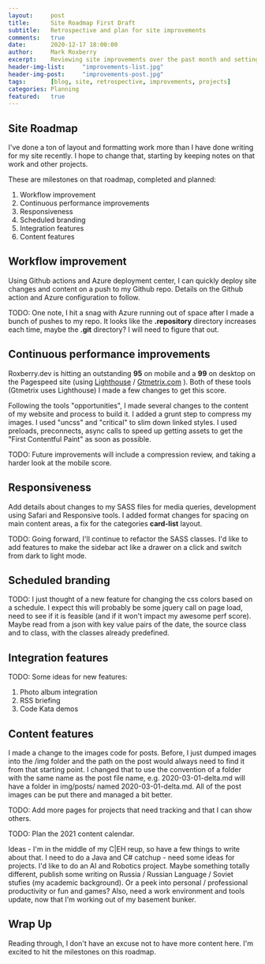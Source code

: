 ```yaml
---
layout:     post
title:      Site Roadmap First Draft
subtitle:   Retrospective and plan for site improvements
comments:   true
date:       2020-12-17 18:00:00
author:     Mark Roxberry
excerpt:    Reviewing site improvements over the past month and setting a plan for future improvements.  Done, todo and obstacles.
header-img-list:     "improvements-list.jpg"
header-img-post:     "improvements-post.jpg"
tags:       [blog, site, retrospective, improvements, projects]
categories: Planning
featured:   true
---
```

## Site Roadmap
I've done a ton of layout and formatting work more than I have done writing for my site recently.  I hope to change that, starting by keeping notes on that work and other projects.  

These are milestones on that roadmap, completed and planned:

1. Workflow improvement
1. Continuous performance improvements
1. Responsiveness
1. Scheduled branding
1. Integration features
1. Content features

## Workflow improvement
Using Github actions and Azure deployment center, I can quickly deploy site changes and content on a push to my Github repo.  Details on the Github action and Azure configuration to follow.  

TODO: One note, I hit a snag with Azure running out of space after I made a bunch of pushes to my repo.  It looks like the **.repository** directory increases each time, maybe the **.git** directory?  I will need to figure that out.

## Continuous performance improvements
Roxberry.dev is hitting an outstanding **95** on mobile and a **99** on desktop on the Pagespeed site (using [Lighthouse](https://developers.google.com/speed/pagespeed/insights/?url=https%3A%2F%2Fwww.Roxberry.dev&tab=desktop) /  [Gtmetrix.com](https://gtmetrix.com) ). Both of these tools (Gtmetrix uses Lighthouse) I made a few changes to get this score.  

Following the tools "opportunities", I made several changes to the content of my website and process to build it. I added a grunt step to compress my images. I used "uncss" and "critical" to slim down linked styles.  I used preloads, preconnects, async calls to speed up getting assets to get the "First Contentful Paint" as soon as possible.

TODO: Future improvements will include a compression review, and taking a harder look at the mobile score.

## Responsiveness
Add details about changes to my SASS files for media queries, development using Safari and Responsive tools.  I added format changes for spacing on main content areas, a fix for the categories **card-list** layout.

TODO: Going forward, I'll continue to refactor the SASS classes.  I'd like to add features to make the sidebar act like a drawer on a click and switch from dark to light mode.

## Scheduled branding
TODO: I just thought of a new feature for changing the css colors based on a schedule.  I expect this will probably be some jquery call on page load, need to see if it is feasible (and if it won't impact my awesome perf score).  Maybe read from a json with key value pairs of the date, the source class and to class, with the classes already predefined.

## Integration features
TODO: Some ideas for new features:
1. Photo album integration
1. RSS briefing 
1. Code Kata demos

## Content features
I made a change to the images code for posts. Before, I just dumped images into the /img folder and the path on the post would always need to find it from that starting point.  I changed that to use the convention of a folder with the same name as the post file name, e.g. 2020-03-01-delta.md will have a folder in img/posts/ named 2020-03-01-delta.md.  All of the post images can be put there and managed a bit better.

TODO: Add more pages for projects that need tracking and that I can show others.

TODO: Plan the 2021 content calendar.  

Ideas - I'm in the middle of my C|EH reup, so have a few things to write about that.  I need to do a Java and C# catchup - need some ideas for projects.  I'd like to do an AI and Robotics project.  Maybe something totally different, publish some writing on Russia / Russian Language / Soviet stufies (my academic background).  Or a peek into personal / professional productivity or fun and games? Also, need a work environment and tools update, now that I'm working out of my basement bunker.

## Wrap Up
Reading through, I don't have an excuse not to have more content here.  I'm excited to hit the milestones on this roadmap.
